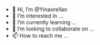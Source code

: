 - 👋 Hi, I’m @Yinaorellan
- 👀 I’m interested in ...
- 🌱 I’m currently learning ...
- 💞️ I’m looking to collaborate on ...
- 📫 How to reach me ...

<!---
Yinaorellan/Yinaorellan is a ✨ special ✨ repository because its `README.md` (this file) appears on your GitHub profile.
You can click the Preview link to take a look at your changes.
--->
